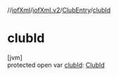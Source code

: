 //[iofXml](../../../index.md)/[iofXml.v2](../index.md)/[ClubEntry](index.md)/[clubId](club-id.md)

# clubId

[jvm]\
protected open var [clubId](club-id.md): [ClubId](../-club-id/index.md)
